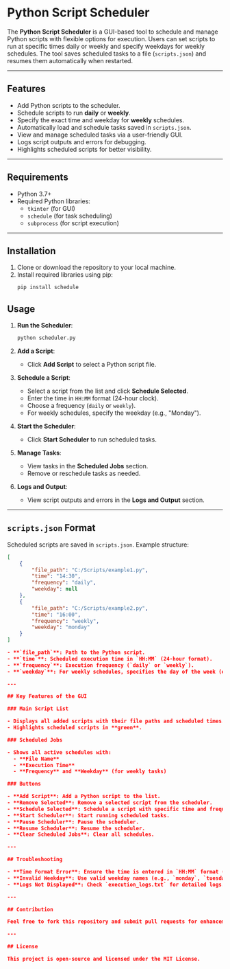 # Python Script Scheduler

The **Python Script Scheduler** is a GUI-based tool to schedule and manage Python scripts with flexible options for execution. Users can set scripts to run at specific times daily or weekly and specify weekdays for weekly schedules. The tool saves scheduled tasks to a file (`scripts.json`) and resumes them automatically when restarted.

---

## Features

- Add Python scripts to the scheduler.
- Schedule scripts to run **daily** or **weekly**.
- Specify the exact time and weekday for **weekly** schedules.
- Automatically load and schedule tasks saved in `scripts.json`.
- View and manage scheduled tasks via a user-friendly GUI.
- Logs script outputs and errors for debugging.
- Highlights scheduled scripts for better visibility.

---

## Requirements

- Python 3.7+
- Required Python libraries:
  - `tkinter` (for GUI)
  - `schedule` (for task scheduling)
  - `subprocess` (for script execution)

---

## Installation

1. Clone or download the repository to your local machine.
2. Install required libraries using pip:
   ```bash
   pip install schedule
   
## Usage

1. **Run the Scheduler**:
   ```bash
   python scheduler.py
   
2. **Add a Script**:
   - Click **Add Script** to select a Python script file.

3. **Schedule a Script**:
   - Select a script from the list and click **Schedule Selected**.
   - Enter the time in `HH:MM` format (24-hour clock).
   - Choose a frequency (`daily` or `weekly`).
   - For weekly schedules, specify the weekday (e.g., "Monday").

4. **Start the Scheduler**:
   - Click **Start Scheduler** to run scheduled tasks.

5. **Manage Tasks**:
   - View tasks in the **Scheduled Jobs** section.
   - Remove or reschedule tasks as needed.

6. **Logs and Output**:
   - View script outputs and errors in the **Logs and Output** section.

---

## `scripts.json` Format

Scheduled scripts are saved in `scripts.json`. Example structure:

```json
[
    {
        "file_path": "C:/Scripts/example1.py",
        "time": "14:30",
        "frequency": "daily",
        "weekday": null
    },
    {
        "file_path": "C:/Scripts/example2.py",
        "time": "16:00",
        "frequency": "weekly",
        "weekday": "monday"
    }
]

- **`file_path`**: Path to the Python script.
- **`time`**: Scheduled execution time in `HH:MM` (24-hour format).
- **`frequency`**: Execution frequency (`daily` or `weekly`).
- **`weekday`**: For weekly schedules, specifies the day of the week (e.g., `monday`).

---

## Key Features of the GUI

### Main Script List

- Displays all added scripts with their file paths and scheduled times.
- Highlights scheduled scripts in **green**.

### Scheduled Jobs

- Shows all active schedules with:
  - **File Name**
  - **Execution Time**
  - **Frequency** and **Weekday** (for weekly tasks)

### Buttons

- **Add Script**: Add a Python script to the list.
- **Remove Selected**: Remove a selected script from the scheduler.
- **Schedule Selected**: Schedule a script with specific time and frequency.
- **Start Scheduler**: Start running scheduled tasks.
- **Pause Scheduler**: Pause the scheduler.
- **Resume Scheduler**: Resume the scheduler.
- **Clear Scheduled Jobs**: Clear all schedules.

---

## Troubleshooting

- **Time Format Error**: Ensure the time is entered in `HH:MM` format (24-hour clock).
- **Invalid Weekday**: Use valid weekday names (e.g., `monday`, `tuesday`, etc.) for weekly schedules.
- **Logs Not Displayed**: Check `execution_logs.txt` for detailed logs.

---

## Contribution

Feel free to fork this repository and submit pull requests for enhancements or bug fixes.

---

## License

This project is open-source and licensed under the MIT License.